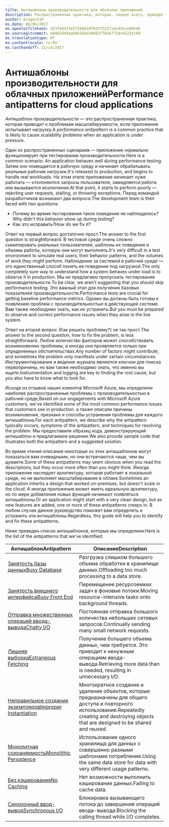 ```yaml
---
title: Антишаблоны производительности для облачных приложений
description: Распространенная практика, которая, скорее всего, приведет к проблемам масштабируемости.
author: dragon119
ms.date: 06/05/2017
ms.openlocfilehash: 423fe6533e57268610f625f523714cd1bce89546
ms.sourcegitcommit: b0482d49aab0526be386837702e7724c61232c60
ms.translationtype: HT
ms.contentlocale: ru-RU
ms.lasthandoff: 11/14/2017
---
```

# <a name="performance-antipatterns-for-cloud-applications"></a><span data-ttu-id="15a22-103">Антишаблоны производительности для облачных приложений</span><span class="sxs-lookup"><span data-stu-id="15a22-103">Performance antipatterns for cloud applications</span></span>

<span data-ttu-id="15a22-104">*Антишаблон производительности* — это распространенная практика, которая приводит к проблемам масштабируемости, если приложение испытывает нагрузку.</span><span class="sxs-lookup"><span data-stu-id="15a22-104">A *performance antipattern* is a common practice that is likely to cause scalability problems when an application is under pressure.</span></span> 

<span data-ttu-id="15a22-105">Один из распространенных сценариев — приложение нормально функционирует при тестировании производительности.</span><span class="sxs-lookup"><span data-stu-id="15a22-105">Here is a common scenario: An application behaves well during performance testing.</span></span> <span data-ttu-id="15a22-106">Затем оно помещается в рабочую среду и начинает обрабатывать реальные рабочие нагрузки.</span><span class="sxs-lookup"><span data-stu-id="15a22-106">It's released to production, and begins to handle real workloads.</span></span> <span data-ttu-id="15a22-107">На этом этапе приложение начинает хуже работать &mdash; отклоняются запросы пользователя, замедляется работа или вызываются исключения.</span><span class="sxs-lookup"><span data-stu-id="15a22-107">At that point, it starts to perform poorly &mdash; rejecting user requests, stalling, or throwing exceptions.</span></span> <span data-ttu-id="15a22-108">Перед командой разработчиков возникают два вопроса:</span><span class="sxs-lookup"><span data-stu-id="15a22-108">The development team is then faced with two questions:</span></span>

- <span data-ttu-id="15a22-109">Почему во время тестирования такое поведение не наблюдалось?</span><span class="sxs-lookup"><span data-stu-id="15a22-109">Why didn't this behavior show up during testing?</span></span>
- <span data-ttu-id="15a22-110">Как это исправить?</span><span class="sxs-lookup"><span data-stu-id="15a22-110">How do we fix it?</span></span>

<span data-ttu-id="15a22-111">Ответ на первый вопрос достаточно прост.</span><span class="sxs-lookup"><span data-stu-id="15a22-111">The answer to the first question is straightforward.</span></span> <span data-ttu-id="15a22-112">В тестовой среде очень сложно сымитировать реальных пользователей, шаблоны их поведения и объемы работы, которую они могут выполнять.</span><span class="sxs-lookup"><span data-stu-id="15a22-112">It's very difficult in a test environment to simulate real users, their behavior patterns, and the volumes of work they might perform.</span></span> <span data-ttu-id="15a22-113">Наблюдение за системой в рабочей среде — это единственный способ понять ее поведение под нагрузкой.</span><span class="sxs-lookup"><span data-stu-id="15a22-113">The only completely sure way to understand how a system behaves under load is to observe it in production.</span></span> <span data-ttu-id="15a22-114">Мы не предлагаем пропускать тестирование производительности.</span><span class="sxs-lookup"><span data-stu-id="15a22-114">To be clear, we aren't suggesting that you should skip performance testing.</span></span> <span data-ttu-id="15a22-115">Это важный этап для получения базовых показателей производительности.</span><span class="sxs-lookup"><span data-stu-id="15a22-115">Performance tests are crucial for getting baseline performance metrics.</span></span> <span data-ttu-id="15a22-116">Однако вы должны быть готовы к появлению проблем с производительностью в действующей системе. Вам также необходимо знать, как их устранить.</span><span class="sxs-lookup"><span data-stu-id="15a22-116">But you must be prepared to observe and correct performance issues when they arise in the live system.</span></span>

<span data-ttu-id="15a22-117">Ответ на второй вопрос (Как решить проблему?) не так прост.</span><span class="sxs-lookup"><span data-stu-id="15a22-117">The answer to the second question, how to fix the problem, is less straightforward.</span></span> <span data-ttu-id="15a22-118">Любое количество факторов может способствовать возникновению проблемы, а иногда она проявляется только при определенных обстоятельствах.</span><span class="sxs-lookup"><span data-stu-id="15a22-118">Any number of factors might contribute, and sometimes the problem only manifests under certain circumstances.</span></span> <span data-ttu-id="15a22-119">Инструментирование и ведение журнала являются ключом для поиска первопричины, но вам также необходимо знать, что именно вы ищете.</span><span class="sxs-lookup"><span data-stu-id="15a22-119">Instrumentation and logging are key to finding the root cause, but you also have to know what to look for.</span></span> 

<span data-ttu-id="15a22-120">Исходя из отзывов наших клиентов Microsoft Azure, мы определили наиболее распространенные проблемы с производительностью в рабочей среде,</span><span class="sxs-lookup"><span data-stu-id="15a22-120">Based on our engagements with Microsoft Azure customers, we've identified some of the most common performance issues that customers see in production.</span></span> <span data-ttu-id="15a22-121">а также описали причины возникновения, признаки и способы устранения проблемы для каждого антишаблона.</span><span class="sxs-lookup"><span data-stu-id="15a22-121">For each antipattern, we describe why the antipattern typically occurs, symptoms of the antipattern, and techniques for resolving the problem.</span></span> <span data-ttu-id="15a22-122">Мы предоставили образец кода, демонстрирующий антишаблон и предлагаемое решение.</span><span class="sxs-lookup"><span data-stu-id="15a22-122">We also provide sample code that illustrates both the antipattern and a suggested solution.</span></span> 

<span data-ttu-id="15a22-123">Во время чтения описания некоторые из этих антишаблонов могут показаться вам очевидными, но они встречаются чаще, чем вы думаете.</span><span class="sxs-lookup"><span data-stu-id="15a22-123">Some of these antipatterns may seem obvious when you read the descriptions, but they occur more often than you might think.</span></span> <span data-ttu-id="15a22-124">Иногда приложение наследует архитектуру, которая работает в локальной среде, но не выполняет масштабирование в облаке.</span><span class="sxs-lookup"><span data-stu-id="15a22-124">Sometimes an application inherits a design that worked on-premises, but doesn't scale in the cloud.</span></span> <span data-ttu-id="15a22-125">А иногда приложение может иметь идеальную архитектуру, но по мере добавления новых функций начинают появляться антишаблоны.</span><span class="sxs-lookup"><span data-stu-id="15a22-125">Or an application might start with a very clean design, but as new features are added, one or more of these antipatterns creeps in.</span></span> <span data-ttu-id="15a22-126">В любом случае данное руководство поможет вам определить и устранить эти антишаблоны.</span><span class="sxs-lookup"><span data-stu-id="15a22-126">Regardless, this guide will help you to identify and fix these antipatterns.</span></span>

<span data-ttu-id="15a22-127">Ниже приведен список антишаблонов, которые мы определили:</span><span class="sxs-lookup"><span data-stu-id="15a22-127">Here is the list of the antipatterns that we've identified:</span></span> 

| <span data-ttu-id="15a22-128">Антишаблон</span><span class="sxs-lookup"><span data-stu-id="15a22-128">Antipattern</span></span> | <span data-ttu-id="15a22-129">Описание</span><span class="sxs-lookup"><span data-stu-id="15a22-129">Description</span></span> |
|-------------|-------------|
| <span data-ttu-id="15a22-130">[Занятость базы данных][BusyDatabase]</span><span class="sxs-lookup"><span data-stu-id="15a22-130">[Busy Database][BusyDatabase]</span></span> | <span data-ttu-id="15a22-131">Разгрузка слишком большого объема обработки в хранилище данных.</span><span class="sxs-lookup"><span data-stu-id="15a22-131">Offloading too much processing to a data store.</span></span> |
| <span data-ttu-id="15a22-132">[Занятость внешнего интерфейса][BusyFrontEnd]</span><span class="sxs-lookup"><span data-stu-id="15a22-132">[Busy Front End][BusyFrontEnd]</span></span> | <span data-ttu-id="15a22-133">Перемещение ресурсоемких задач в фоновые потоки.</span><span class="sxs-lookup"><span data-stu-id="15a22-133">Moving resource-intensive tasks onto background threads.</span></span> |
| <span data-ttu-id="15a22-134">[Отправка множественных операций ввода-вывода][ChattyIO]</span><span class="sxs-lookup"><span data-stu-id="15a22-134">[Chatty I/O][ChattyIO]</span></span> | <span data-ttu-id="15a22-135">Постоянная отправка большого количества небольших сетевых запросов.</span><span class="sxs-lookup"><span data-stu-id="15a22-135">Continually sending many small network requests.</span></span> |
| <span data-ttu-id="15a22-136">[Лишняя выборка][ExtraneousFetching]</span><span class="sxs-lookup"><span data-stu-id="15a22-136">[Extraneous Fetching][ExtraneousFetching]</span></span> | <span data-ttu-id="15a22-137">Получение большего объема данных, чем требуется. Это приводит к ненужным операциям ввода-вывода.</span><span class="sxs-lookup"><span data-stu-id="15a22-137">Retrieving more data than is needed, resulting in unnecessary I/O.</span></span> |
| <span data-ttu-id="15a22-138">[Неправильное создание экземпляров][ImproperInstantiation]</span><span class="sxs-lookup"><span data-stu-id="15a22-138">[Improper Instantiation][ImproperInstantiation]</span></span> | <span data-ttu-id="15a22-139">Многократное создание и удаление объектов, которые предназначены для общего доступа и повторного использования.</span><span class="sxs-lookup"><span data-stu-id="15a22-139">Repeatedly creating and destroying objects that are designed to be shared and reused.</span></span> |
| <span data-ttu-id="15a22-140">[Монолитная сохраняемость][MonolithicPersistence]</span><span class="sxs-lookup"><span data-stu-id="15a22-140">[Monolithic Persistence][MonolithicPersistence]</span></span> | <span data-ttu-id="15a22-141">Использование одного хранилища для данных с совершенно разными шаблонами потребления.</span><span class="sxs-lookup"><span data-stu-id="15a22-141">Using the same data store for data with very different usage patterns.</span></span> |
| <span data-ttu-id="15a22-142">[Без кэширования][NoCaching]</span><span class="sxs-lookup"><span data-stu-id="15a22-142">[No Caching][NoCaching]</span></span> | <span data-ttu-id="15a22-143">Нет возможности выполнить кэширование данных.</span><span class="sxs-lookup"><span data-stu-id="15a22-143">Failing to cache data.</span></span> |
| <span data-ttu-id="15a22-144">[Синхронный ввод-вывод][SynchronousIO]</span><span class="sxs-lookup"><span data-stu-id="15a22-144">[Synchronous I/O][SynchronousIO]</span></span> | <span data-ttu-id="15a22-145">Блокировка вызывающего потока до завершения операций ввода-вывода.</span><span class="sxs-lookup"><span data-stu-id="15a22-145">Blocking the calling thread while I/O completes.</span></span> | 

[BusyDatabase]: ./busy-database/index.md
[BusyFrontEnd]: ./busy-front-end/index.md
[ChattyIO]: ./chatty-io/index.md
[ExtraneousFetching]: ./extraneous-fetching/index.md
[ImproperInstantiation]: ./improper-instantiation/index.md
[MonolithicPersistence]: ./monolithic-persistence/index.md
[NoCaching]: ./no-caching/index.md
[SynchronousIO]: ./synchronous-io/index.md